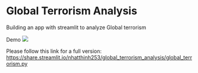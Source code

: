# Global Terrorism Analysis
Building an app with streamlit to analyze Global terrorism

Demo
![](https://i.imgur.com/qELC9Os.png)

Please follow this link for a full version:
https://share.streamlit.io/nhatthinh253/global_terrorism_analysis/global_terrorism.py

